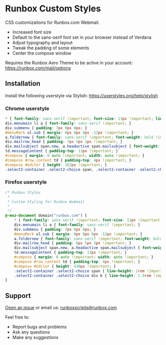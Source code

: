 # Runbox Custom Styles

CSS customizations for Runbox.com Webmail.

* Increased font size
* Default to the sans-serif font set in your browser instead of Verdana
* Adjust typography and layout
* Tweak the padding of some elements
* Center the compose window

Requires the Runbox Aero Theme to be active in your account: https://runbox.com/mail/options

## Installation

Install the following userstyle via Stylish: https://userstyles.org/help/stylish

### Chrome userstyle

```css
* { font-family: sans-serif !important; font-size: 13px !important; line-height: normal !important; }
div.menumain li a { font-family: sans-serif !important; }
div.submenu { padding: 7px 0px 0px; }
#menuMark ul.sub { margin: 0px 0px 0px -12px !important; }
a.foldernew { font-family: sans-serif !important; font-weight: bold !important; }
div.mailrow_head { padding: 7px 5px 1px !important; }
div.mailsubject span.new, a.headactive span.mailsubject { font-weight: bold !important; }
td.messageContent { padding-top: 13px !important; }
#compose { margin: 0 auto !important; width: auto !important; }
#compose #row_content td { padding-top: 4px !important; }
#compose #editor { height: 382px !important; }
.select2-container .select2-choice span, .select2-container .select2-choice div b { line-height: 2rem !important }
```

### Firefox userstyle

```css
/* Runbox Styles
 *
 * Custom Styling for Runbox Webmail
 *
 */
@-moz-document domain("runbox.com") {
    * { font-family: sans-serif !important; font-size: 13px !important; line-height: normal !important; }
    div.menumain li a { font-family: sans-serif !important; }
    div.submenu { padding: 7px 0px 0px; }
    #menuMark ul.sub { margin: 0px 0px 0px -12px !important; }
    a.foldernew { font-family: sans-serif !important; font-weight: bold !important; }
    div.mailrow_head { padding: 6px 5px 3px !important; }
    div.mailsubject span.new, a.headactive span.mailsubject { font-weight: bold !important; }
    td.messageContent { padding-top: 13px !important; }
    #compose { margin: 0 auto !important; width: auto !important; }
    #compose #row_content td { padding-top: 4px !important; }
    #compose #editor { height: 430px !important; }
    .select2-container .select2-choice span { line-height: 2rem !important }
    .select2-container .select2-choice div b { line-height: 1.9rem !important }
}
```

## Support

[Open an issue](https://github.com/RunboxScripts/RunboxCustomStyles/issues) or email us: runboxscripts@runbox.com

Feel free to:

* Report bugs and problems
* Ask any questions
* Make any suggestions
